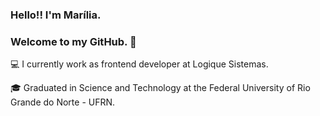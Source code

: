 ### Hello!! I'm Marília. 
### Welcome to my GitHub. 👋


💻 I currently work as frontend developer at Logique Sistemas.

🎓 Graduated in Science and Technology at the Federal University of Rio Grande do Norte - UFRN.

